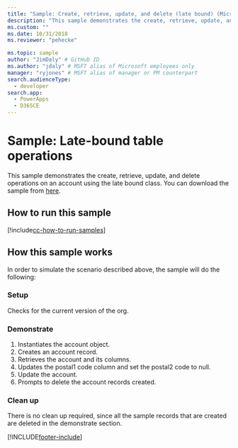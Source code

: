 ```yaml
---
title: "Sample: Create, retrieve, update, and delete (late bound) (Microsoft Dataverse) | Microsoft Docs" # Intent and product brand in a unique string of 43-59 chars including spaces
description: "This sample demonstrates the create, retrieve, update, and delete operations on an account using the late bound table class." # 115-145 characters including spaces. This abstract displays in the search result.
ms.custom: ""
ms.date: 10/31/2018
ms.reviewer: "pehecke"

ms.topic: sample
author: "JimDaly" # GitHub ID
ms.author: "jdaly" # MSFT alias of Microsoft employees only
manager: "ryjones" # MSFT alias of manager or PM counterpart
search.audienceType: 
  - developer
search.app: 
  - PowerApps
  - D365CE
---
```

# Sample: Late-bound table operations




This sample demonstrates the create, retrieve, update, and delete operations on an account using the late bound class. You can download the sample from [here](https://github.com/Microsoft/PowerApps-Samples/tree/master/cds/orgsvc/C%23/LateBoundEntityOperations).

## How to run this sample

[!include[cc-how-to-run-samples](../../includes/cc-how-to-run-samples.md)]


## How this sample works

In order to simulate the scenario described above, the sample will do the following:

### Setup

Checks for the current version of the org.


### Demonstrate

1. Instantiates the account object.
1. Creates an account record.
1. Retrieves the account and its columns.
1. Updates the postal1 code column and set the postal2 code to null.
1. Update the account. 
1. Prompts to delete the account records created.


### Clean up

There is no clean up required, since all the sample records that are created are deleted in the demonstrate section.


[!INCLUDE[footer-include](../../../../includes/footer-banner.md)]
